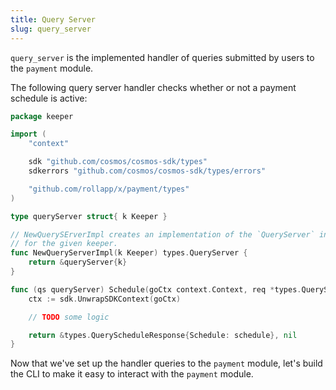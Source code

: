 ```yaml
---
title: Query Server
slug: query_server
---
```


`query_server` is the implemented handler of queries submitted by users to the `payment` module.

The following query server handler checks whether or not a payment schedule is active:

```Go
package keeper

import (
	"context"

	sdk "github.com/cosmos/cosmos-sdk/types"
	sdkerrors "github.com/cosmos/cosmos-sdk/types/errors"

	"github.com/rollapp/x/payment/types"
)

type queryServer struct{ k Keeper }

// NewQuerySErverImpl creates an implementation of the `QueryServer` interface
// for the given keeper.
func NewQueryServerImpl(k Keeper) types.QueryServer {
	return &queryServer{k}
}

func (qs queryServer) Schedule(goCtx context.Context, req *types.QueryScheduleRequest) (*types.QueryScheduleResponse, error) {
	ctx := sdk.UnwrapSDKContext(goCtx)

    // TODO some logic

	return &types.QueryScheduleResponse{Schedule: schedule}, nil
}
```

Now that we've set up the handler queries to the `payment` module, let's build the CLI to make it easy to interact with the `payment` module.

